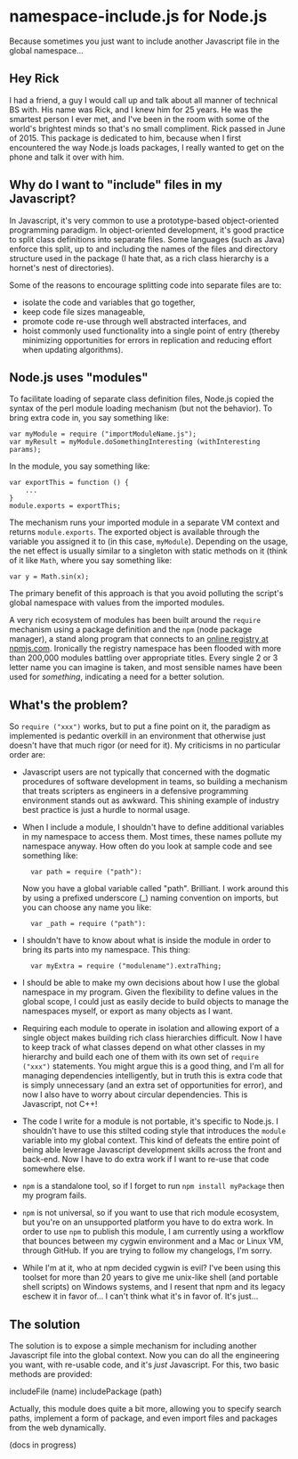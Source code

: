 # namespace-include.js for Node.js
Because sometimes you just want to include another Javascript file in the global namespace...

## Hey Rick
I had a friend, a guy I would call up and talk about all manner of technical BS with. His name was Rick, and I knew him for 25 years. He was the smartest person I ever met, and I've been in the room with some of the world's brightest minds so that's no small compliment. Rick passed in June of 2015. This package is dedicated to him, because when I first encountered the way Node.js loads packages, I really wanted to get on the phone and talk it over with him.

## Why do I want to "include" files in my Javascript?
In Javascript, it's very common to use a prototype-based object-oriented programming paradigm. In object-oriented development, it's good practice to split class definitions into separate files. Some languages (such as Java) enforce this split, up to and including the names of the files and directory structure used in the package (I hate that, as a rich class hierarchy is a hornet's nest of directories).

Some of the reasons to encourage splitting code into separate files are to:
- isolate the code and variables that go together, 
- keep code file sizes manageable,
- promote code re-use through well abstracted interfaces, and
- hoist commonly used functionality into a single point of entry (thereby minimizing opportunities for errors in replication and reducing effort when updating algorithms).

## Node.js uses "modules"
To facilitate loading of separate class definition files, Node.js copied the syntax of the perl module loading mechanism (but not the behavior). To bring extra code in, you say something like:

    var myModule = require ("importModuleName.js");
    var myResult = myModule.doSomethingInteresting (withInteresting params);

In the module, you say something like:

    var exportThis = function () {
        ...
    }
    module.exports = exportThis;

The mechanism runs your imported module in a separate VM context and returns `module.exports`. The exported object is available through the variable you assigned it to (in this case, `myModule`). Depending on the usage, the net effect is usually similar to a singleton with static methods on it (think of it like `Math`, where you say something like:

    var y = Math.sin(x);

The primary benefit of this approach is that you avoid polluting the script's global namespace with values from the imported modules. 

A very rich ecosystem of modules has been built around the `require` mechanism using a package definition and the `npm` (node package manager), a stand along program that connects to an [online registry at npmjs.com](npmjs.com). Ironically the registry namespace has been flooded with more than 200,000 modules battling over appropriate titles. Every single 2 or 3 letter name you can imagine is taken, and most sensible names have been used for *something*, indicating a need for a better solution.

## What's the problem?
So `require ("xxx")` works, but to put a fine point on it, the paradigm as implemented is pedantic overkill in an environment that otherwise just doesn't have that much rigor (or need for it). My criticisms in no particular order are:

- Javascript users are not typically that concerned with the dogmatic procedures of software development in teams, so building a mechanism that treats scripters as engineers in a defensive programming environment stands out as awkward. This shining example of industry best practice is just a hurdle to normal usage.

- When I include a module, I shouldn't have to define additional variables in my namespace to access them. Most times, these names pollute my namespace anyway. How often do you look at sample code and see something like:

        var path = require ("path"):
        
    Now you have a global variable called "path". Brilliant. I work around this by using a prefixed underscore (_) naming convention on imports, but you can choose any name you like:
    
        var _path = require ("path"):

- I shouldn't have to know about what is inside the module in order to bring its parts into my namespace. This thing:

        var myExtra = require ("modulename").extraThing;
    
- I should be able to make my own decisions about how I use the global namespace in my program. Given the flexibility to define values in the global scope, I could just as easily decide to build objects to manage the namespaces myself, or export as many objects as I want.

- Requiring each module to operate in isolation and allowing export of a single object makes building rich class hierarchies difficult. Now I have to keep track of what classes depend on what other classes in my hierarchy and build each one of them with its own set of `require ("xxx")` statements. You might argue this is a good thing, and I'm all for managing dependencies intelligently, but in truth this is extra code that is simply unnecessary (and an extra set of opportunities for error), and now I also have to worry about circular dependencies. This is Javascript, not C++!

- The code I write for a module is not portable, it's specific to Node.js. I shouldn't have to use this stilted coding style that introduces the `module` variable into my global context. This kind of defeats the entire point of being able leverage Javascript development skills across the front and back-end. Now I have to do extra work if I want to re-use that code somewhere else.

- `npm` is a standalone tool, so if I forget to run `npm install myPackage` then my program fails. 

- `npm` is not universal, so if you want to use that rich module ecosystem, but you're on an unsupported platform you have to do extra work. In order to use `npm` to publish this module, I am currently using a workflow that bounces between my cygwin environment and a Mac or Linux VM, through GitHub. If you are trying to follow my changelogs, I'm sorry.

- While I'm at it, who at npm decided cygwin is evil? I've been using this toolset for more than 20 years to give me unix-like shell (and portable shell scripts) on Windows systems, and I resent that npm and its legacy eschew it in favor of... I can't think what it's in favor of. It's just... 

## The solution
The solution is to expose a simple mechanism for including another Javascript file into the global context. Now you can do all the engineering you want, with re-usable code, and it's *just* Javascript. For this, two basic methods are provided:

includeFile (name)
includePackage (path)


Actually, this module does quite a bit more, allowing you to specify search paths, implement a form of package, and even import files and packages from the web dynamically.  

(docs in progress)
